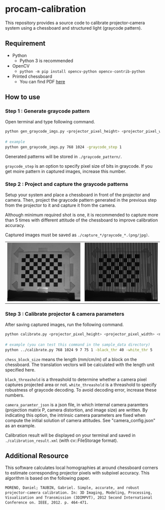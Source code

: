 # procam-calibration

This repository provides a source code to calibrate projector-camera system using a chessboard and structured light (graycode pattern).

## Requirement

* Python
    * Python 3 is recommended
* OpenCV
    * `python -m pip install opencv-python opencv-contrib-python`
* Printed chessboard
    * You can find PDF [here](http://opencv.jp/sample/pics/chesspattern_7x10.pdf)

## How to use
### Step 1 : Generate graycode pattern

Open terminal and type following command.

```sh
python gen_graycode_imgs.py <projector_pixel_height> <projector_pixel_width> [-graycode_step <graycode_step(default=1)>]

# example
python gen_graycode_imgs.py 768 1024 -graycode_step 1
```

Generated patterns will be stored in `./graycode_pattern/`.

`graycode_step` is an option to specify pixel size of bits in graycode.
If you get moire pattern in captured images, increase this number.

### Step 2 : Project and capture the graycode patterns

Setup your system and place a chessboard in front of the projector and camera.
Then, project the graycode pattern generated in the previous step from the projector to it and capture it from the camera.

Although minimum required shot is one, it is recommended to capture more than 5 times with different attitude of the chessboard to improve calibration accuracy.

Captured images must be saved as `./capture_*/graycode_*.(png/jpg)`.

<table>
   <tr>
      <td><img src="./sample_data/capture_0/graycode_40.png"></td>
      <td><img src="./sample_data/capture_0/graycode_15.png"></td>
   </tr>
</table>

### Step 3 : Calibrate projector & camera parameters

After saving captured images, run the following command.

```sh
python calibrate.py <projector_pixel_height> <projector_pixel_width> <num_chess_corners_vert> <num_chess_corners_hori> <chess_block_size> <graycode_step> [-black_thr <black_thr(default=40)>] [-white_thr <white_thr(default=5)>][-camera <camera_parameter_json>]

# example (you can test this command in the sample_data directory)
python ../calibrate.py 768 1024 9 7 75 1 -black_thr 40 -white_thr 5
```

`chess_block_size` means the length (mm/cm/m) of a block on the chessboard.
The translation vectors will be calculated with the length unit specified here.

`black_threashold` is a threashold to determine whether a camera pixel captures projected area or not.
`white_threashold` is a threashold to specify robustness of graycode decoding.
To avoid decoding error, increase these numbers.

`camera_paramter_json` is a json file, in which internal camera paramters (projection matrix P, camera distortion, and image size) are written.
By indicating this option, the intrinsic camera parameters are fixed when compute the initial solution of camera attitudes.
See "camera_config.json" as an example.

Calibration result will be displayed on your terminal and saved in `./calibration_result.xml` (with cv::FileStorage format).

## Additional Resource

This software calculates local homographies at around chessboard corners to estimate corresponding projector pixels with subpixel accuracy.
This algorithm is based on the following paper.

```
MORENO, Daniel; TAUBIN, Gabriel. Simple, accurate, and robust projector-camera calibration. In: 3D Imaging, Modeling, Processing, Visualization and Transmission (3DIMPVT), 2012 Second International Conference on. IEEE, 2012. p. 464-471.
```
